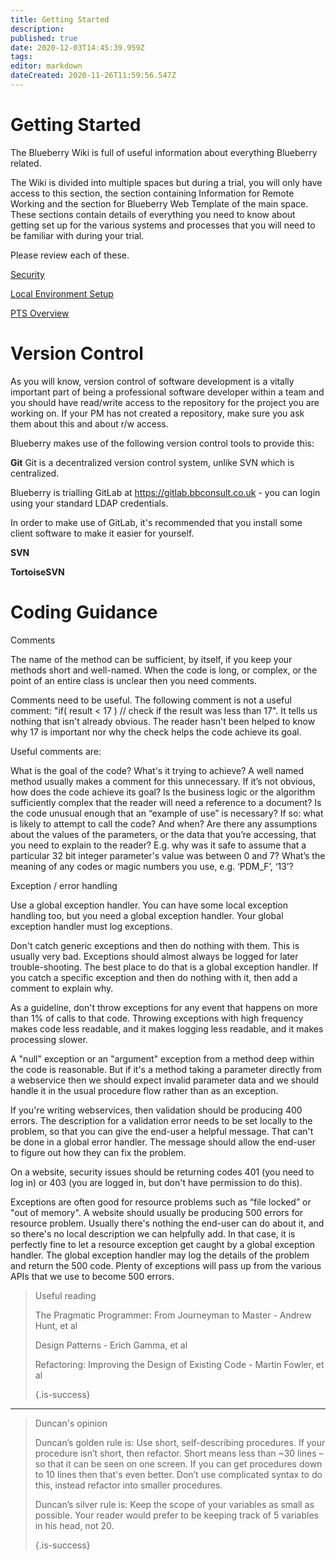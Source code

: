 ```yaml
---
title: Getting Started
description: 
published: true
date: 2020-12-03T14:45:39.959Z
tags: 
editor: markdown
dateCreated: 2020-11-26T11:59:56.547Z
---
```


# Getting Started

The Blueberry Wiki is full of useful information about everything Blueberry related.

The Wiki is divided into multiple spaces but during a trial, you will only have access to this section, the section containing Information for Remote Working and the section for Blueberry Web Template of the main space. These sections contain details of everything you need to know about getting set up for the various systems and processes that you will need to be familiar with during your trial.

Please review each of these.

[Security](/Getting_Started/Security)

[Local Environment Setup](/Getting_Started/Local_Environment_Setup)

[PTS Overview](/Getting_Started/PTS_Overview)


# Version Control

As you will know, version control of software development is a vitally important part of being a professional software developer within a team and you should have read/write access to the repository for the project you are working on. If your PM has not created a repository, make sure you ask them about this and about r/w access.

Blueberry makes use of the following version control tools to provide this:


**Git**
Git is a decentralized version control system, unlike SVN which is centralized.

Blueberry is trialling GitLab at https://gitlab.bbconsult.co.uk - you can login using your standard LDAP credentials.

In order to make use of GitLab, it's recommended that you install some client software to make it easier for yourself.

**SVN**

**TortoiseSVN**

# Coding Guidance

Comments

The name of the method can be sufficient, by itself, if you keep your methods short and well-named. When the code is long, or complex, or the point of an entire class is unclear then you need comments.

Comments need to be useful. The following comment is not a useful comment: "if( result < 17 ) // check if the result was less than 17". It tells us nothing that isn't already obvious. The reader hasn't been helped to know why 17 is important nor why the check helps the code achieve its goal.

Useful comments are:

What is the goal of the code? What's it trying to achieve? A well named method usually makes a comment for this unnecessary.
If it’s not obvious, how does the code achieve its goal?
Is the business logic or the algorithm sufficiently complex that the reader will need a reference to a document?
Is the code unusual enough that an “example of use” is necessary? If so: what is likely to attempt to call the code? And when? 
Are there any assumptions about the values of the parameters, or the data that you’re accessing, that you need to explain to the reader? E.g. why was it safe to assume that a particular 32 bit integer parameter's value was between 0 and 7?
What’s the meaning of any codes or magic numbers you use, e.g. ‘PDM_F’, ‘13’?


Exception / error handling

Use a global exception handler. You can have some local exception handling too, but you need a global exception handler. Your global exception handler must log exceptions.

Don't catch generic exceptions and then do nothing with them. This is usually very bad. Exceptions should almost always be logged for later trouble-shooting. The best place to do that is a global exception handler. If you catch a specific exception and then do nothing with it, then add a comment to explain why.



As a guideline, don't throw exceptions for any event that happens on more than 1% of calls to that code. Throwing exceptions with high frequency makes code less readable, and it makes logging less readable, and it makes processing slower.

A "null" exception or an "argument" exception from a method deep within the code is reasonable. But if it's a method taking a parameter directly from a webservice then we should expect invalid parameter data and we should handle it in the usual procedure flow rather than as an exception.



If you're writing webservices, then validation should be producing 400 errors. The description for a validation error needs to be set locally to the problem, so that you can give the end-user a helpful message. That can't be done in a global error handler. The message should allow the end-user to figure out how they can fix the problem.

On a website, security issues should be returning codes 401 (you need to log in) or 403 (you are logged in, but don't have permission to do this).

Exceptions are often good for resource problems such as “file locked” or "out of memory". A website should usually be producing 500 errors for resource problem. Usually there's nothing the end-user can do about it, and so there's no local description we can helpfully add. In that case, it is perfectly fine to let a resource exception get caught by a global exception handler. The global exception handler may log the details of the problem and return the 500 code. Plenty of exceptions will pass up from the various APIs that we use to become 500 errors.





> Useful reading
> 
> The Pragmatic Programmer: From Journeyman to Master - Andrew Hunt, et al
> 
> Design Patterns - Erich Gamma, et al
> 
> Refactoring: Improving the Design of Existing Code - Martin Fowler, et al
> 
> {.is-success}
> 

---

> Duncan's opinion
> 
> Duncan’s golden rule is: Use short, self-describing procedures. If your procedure isn’t short, then refactor. Short means less than ~30 lines – so that it can be seen on one screen. If you can get procedures down to 10 lines then that's even better. Don’t use complicated syntax to do this, instead refactor into smaller procedures.
>  
> Duncan’s silver rule is: Keep the scope of your variables as small as possible. Your reader would prefer to be keeping track of 5 variables in his head, not 20.
> 
> {.is-success}
> 

